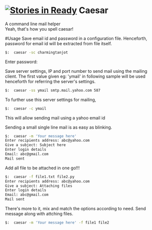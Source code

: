 [![Stories in Ready](https://badge.waffle.io/tanjot/caesar.png?label=ready&title=Ready)](https://waffle.io/tanjot/caesar)
Caesar
======

A command line mail helper  
Yeah, that's how you spell caesar!  

#Usage
Save email id and password in a configuration file. Henceforth, password for
email id  will be extracted from file itself. 
```sh
$:  caesar -sc charmingtanjot
```
Enter password:

Save server settings, IP and port number to send mail using the mailing client. The first value given eg: 'ymail' in
following sample will be used henceforth for referring the server's settings.
```sh
$:  caesar -ss ymail smtp.mail.yahoo.com 587  
```

To further use this server settings for mailing,
```sh
$:  caesar -c ymail
```
This will allow sending mail using a yahoo email id

Sending a small single line mail is as easy as blinking.
```sh
$:  caesar -m 'Your message here'
Enter recipients address: abc@yahoo.com
Give a subject: Subject here
Enter login details
Email: abc@gmail.com
Mail sent
```

Add all file to be attached in one go!!!
```sh
$:  caesar -f file1.txt file2.py
Enter recipients address: abc@yahoo.com
Give a subject: Attaching files
Enter login details
Email: abc@gmail.com
Mail sent
```


There's more to it, mix and match the options according to need. Send message
along with attching files.
```sh
$:  caesar -m 'Your message here' -f file1 file2
```
